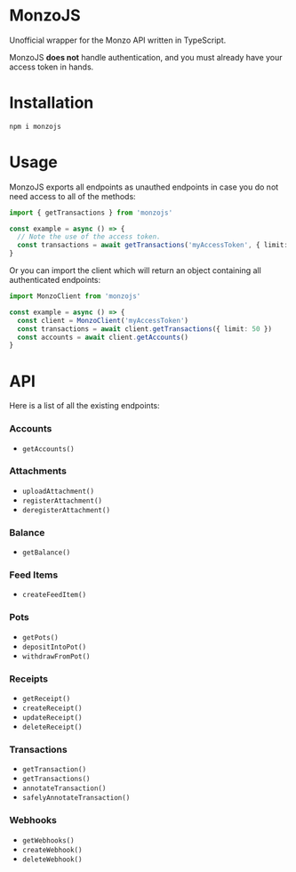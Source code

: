 # MonzoJS

Unofficial wrapper for the Monzo API written in TypeScript.

MonzoJS **does not** handle authentication, and you must already have your access token in hands.

# Installation

```bash
npm i monzojs
```

# Usage

MonzoJS exports all endpoints as unauthed endpoints in case you do not need access to all of the methods:

```ts
import { getTransactions } from 'monzojs'

const example = async () => {
  // Note the use of the access token.
  const transactions = await getTransactions('myAccessToken', { limit: 50 })
}
```

Or you can import the client which will return an object containing all authenticated endpoints:

```ts
import MonzoClient from 'monzojs'

const example = async () => {
  const client = MonzoClient('myAccessToken')
  const transactions = await client.getTransactions({ limit: 50 })
  const accounts = await client.getAccounts()
}
```

# API

Here is a list of all the existing endpoints:

### Accounts

* `getAccounts()`

### Attachments

* `uploadAttachment()`
* `registerAttachment()`
* `deregisterAttachment()`

### Balance

* `getBalance()`

### Feed Items

* `createFeedItem()`

### Pots

* `getPots()`
* `depositIntoPot()`
* `withdrawFromPot()`

### Receipts

* `getReceipt()`
* `createReceipt()`
* `updateReceipt()`
* `deleteReceipt()`

### Transactions

* `getTransaction()`
* `getTransactions()`
* `annotateTransaction()`
* `safelyAnnotateTransaction()`

### Webhooks

* `getWebhooks()`
* `createWebhook()`
* `deleteWebhook()`